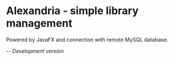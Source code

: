 # Alexandria - simple library management
Powered by JavaFX and connection with remote MySQL database.

--
_Development version_
